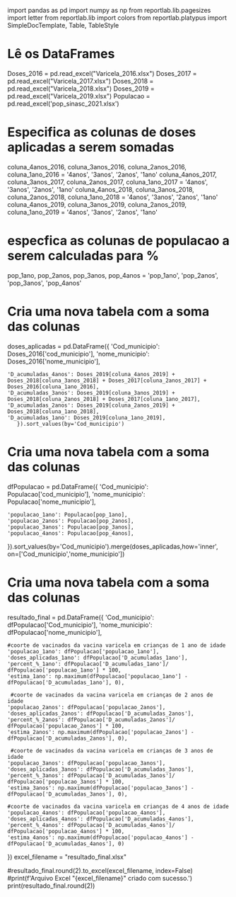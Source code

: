 import pandas as pd
import numpy as np 
from reportlab.lib.pagesizes import letter
from reportlab.lib import colors
from reportlab.platypus import SimpleDocTemplate, Table, TableStyle

# Lê os DataFrames
Doses_2016 = pd.read_excel("Varicela_2016.xlsx")
Doses_2017 = pd.read_excel("Varicela_2017.xlsx")
Doses_2018 = pd.read_excel("Varicela_2018.xlsx")
Doses_2019 = pd.read_excel("Varicela_2019.xlsx")
Populacao = pd.read_excel('pop_sinasc_2021.xlsx')




# Especifica as colunas de doses aplicadas a serem  somadas
coluna_4anos_2016, coluna_3anos_2016, coluna_2anos_2016, coluna_1ano_2016 = '4anos', '3anos', '2anos', '1ano'
coluna_4anos_2017, coluna_3anos_2017, coluna_2anos_2017, coluna_1ano_2017 = '4anos', '3anos', '2anos', '1ano'
coluna_4anos_2018, coluna_3anos_2018, coluna_2anos_2018, coluna_1ano_2018 = '4anos', '3anos', '2anos', '1ano'
coluna_4anos_2019, coluna_3anos_2019, coluna_2anos_2019, coluna_1ano_2019 = '4anos', '3anos', '2anos', '1ano'

# especfica as colunas de populacao a serem calculadas para %
pop_1ano, pop_2anos, pop_3anos, pop_4anos = 'pop_1ano', 'pop_2anos', 'pop_3anos', 'pop_4anos'



# Cria uma nova tabela com a soma das colunas
doses_aplicadas = pd.DataFrame({
    'Cod_municipio': Doses_2016['cod_municipio'],
    'nome_municipio': Doses_2016['nome_municipio'],

    'D_acumuladas_4anos': Doses_2019[coluna_4anos_2019] + Doses_2018[coluna_3anos_2018] + Doses_2017[coluna_2anos_2017] + Doses_2016[coluna_1ano_2016],
    'D_acumuladas_3anos': Doses_2019[coluna_3anos_2019] + Doses_2018[coluna_2anos_2018] + Doses_2017[coluna_1ano_2017], 
    'D_acumuladas_2anos': Doses_2019[coluna_2anos_2019] + Doses_2018[coluna_1ano_2018], 
    'D_acumuladas_1ano': Doses_2019[coluna_1ano_2019], 
       }).sort_values(by='Cod_municipio')

# Cria uma nova tabela com a soma das colunas
dfPopulacao = pd.DataFrame({
    'Cod_municipio': Populacao['cod_municipio'],
    'nome_municipio': Populacao['nome_municipio'],

    'populacao_1ano': Populacao[pop_1ano],
    'populacao_2anos': Populacao[pop_2anos],
    'populacao_3anos': Populacao[pop_3anos],
    'populacao_4anos': Populacao[pop_4anos],
}).sort_values(by='Cod_municipio').merge(doses_aplicadas,how='inner', on=['Cod_municipio','nome_municipio'])

# Cria uma nova tabela com a soma das colunas
resultado_final = pd.DataFrame({
    'Cod_municipio': dfPopulacao['Cod_municipio'],
    'nome_municipio': dfPopulacao['nome_municipio'],

    #coorte de vacinados da vacina varicela em crianças de 1 ano de idade
    'populacao_1ano': dfPopulacao['populacao_1ano'],
    'doses_aplicadas_1ano': dfPopulacao['D_acumuladas_1ano'],
    'percent_%_1ano': dfPopulacao['D_acumuladas_1ano']/ dfPopulacao['populacao_1ano'] * 100,
    'estima_1ano': np.maximum(dfPopulacao['populacao_1ano'] - dfPopulacao['D_acumuladas_1ano'], 0),

     #coorte de vacinados da vacina varicela em crianças de 2 anos de idade
    'populacao_2anos': dfPopulacao['populacao_2anos'],
    'doses_aplicadas_2anos': dfPopulacao['D_acumuladas_2anos'],
    'percent_%_2anos': dfPopulacao['D_acumuladas_2anos']/ dfPopulacao['populacao_2anos'] * 100,
    'estima_2anos': np.maximum(dfPopulacao['populacao_2anos'] - dfPopulacao['D_acumuladas_2anos'], 0),

     #coorte de vacinados da vacina varicela em crianças de 3 anos de idade
    'populacao_3anos': dfPopulacao['populacao_3anos'],
    'doses_aplicadas_3anos': dfPopulacao['D_acumuladas_3anos'],
    'percent_%_3anos': dfPopulacao['D_acumuladas_3anos']/ dfPopulacao['populacao_3anos'] * 100,
    'estima_3anos': np.maximum(dfPopulacao['populacao_3anos'] - dfPopulacao['D_acumuladas_3anos'], 0),

    #coorte de vacinados da vacina varicela em crianças de 4 anos de idade
    'populacao_4anos': dfPopulacao['populacao_4anos'],
    'doses_aplicadas_4anos': dfPopulacao['D_acumuladas_4anos'],
    'percent_%_4anos': dfPopulacao['D_acumuladas_4anos']/ dfPopulacao['populacao_4anos'] * 100,
    'estima_4anos': np.maximum(dfPopulacao['populacao_4anos'] - dfPopulacao['D_acumuladas_4anos'], 0)
})
excel_filename = "resultado_final.xlsx"

#resultado_final.round(2).to_excel(excel_filename, index=False)
#print(f'Arquivo Excel "{excel_filename}" criado com sucesso.')
print(resultado_final.round(2))
